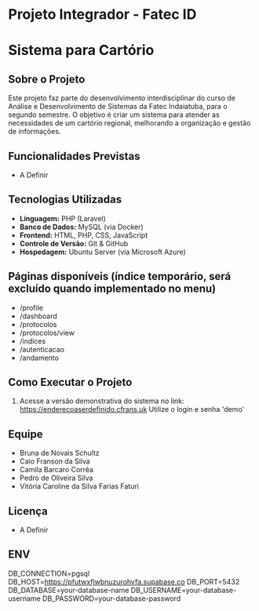 # Projeto Integrador - Fatec ID
# Sistema para Cartório

## Sobre o Projeto
Este projeto faz parte do desenvolvimento interdisciplinar do curso de Análise e Desenvolvimento de Sistemas da Fatec Indaiatuba, para o segundo semestre. O objetivo é criar um sistema para atender as necessidades de um cartório regional, melhorando a organização e gestão de informações.

## Funcionalidades Previstas
- A Definir

## Tecnologias Utilizadas
- **Linguagem:** PHP (Laravel) 
- **Banco de Dados:** MySQL (via Docker)
- **Frontend:** HTML, PHP, CSS, JavaScript
- **Controle de Versão:** Git & GitHub
- **Hospedagem:** Ubuntu Server (via Microsoft Azure)

## Páginas disponíveis (índice temporário, será excluído quando implementado no menu)
- /profile
- /dashboard
- /protocolos
- /protocolos/view
- /indices
- /autenticacao
- /andamento

## Como Executar o Projeto
1. Acesse a versão demonstrativa do sistema no link:
https://enderecoaserdefinido.cfrans.uk
Utilize o login e senha 'demo'

## Equipe
- Bruna de Novais Schultz
- Caio Franson da Silva
- Camila Barcaro Corrêa
- Pedro de Oliveira Silva
- Vitória Caroline da Silva Farias Faturi

## Licença
- A Definir

## ENV
DB_CONNECTION=pgsql
DB_HOST=https://pfutwxfjwbnuzurohvfa.supabase.co
DB_PORT=5432
DB_DATABASE=your-database-name
DB_USERNAME=your-database-username
DB_PASSWORD=your-database-password
